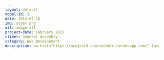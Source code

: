 ```yaml
---
layout: default
modal-id: 3
date: 2014-07-16
img: super.png
alt: image-alt
project-date: February 2015
client: General Assembly
category: Web Development
description: <a href="https://project3-comicbubble.herokuapp.com/" target="_blank" data-tooltip="Click on image to go to website"><img src="http://imageshack.com/a/img673/1182/yGyt9l.png"id="center"></a><br><br>For the third project of our course I chose to build a comic app. The initial scope was to plug into the COMIC VINE database api and then use D3 (Data-Driven Documents) to simulate the comics in the database as a 'bubble cloud'. Designs, layouts, illustrations and logos were created by me in Photoshop. The web page was made with Ruby on Rails, D3, Html, CSS, JQuery and CoffeeScript.

---
```

